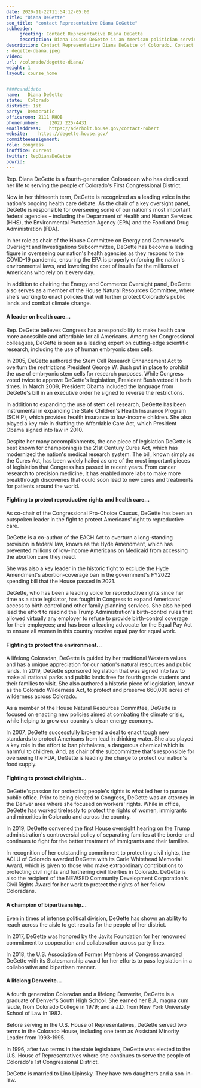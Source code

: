 ```yaml
---
date: 2020-11-22T11:54:12-05:00
title: "Diana DeGette"
seo_title: "contact Representative Diana DeGette"
subheader:
     greeting: Contact Representative Diana DeGette 
     description: Diana Louise DeGette is an American politician serving as the U.S. Representative for Colorado's 1st congressional district since 1997. A member of the Democratic Party, her district is based in Denver.
description: Contact Representative Diana DeGette of Colorado. Contact information for Diana DeGette includes email address, phone number, and mailing address.
: degette-diana.jpeg
video: 
url: /colorado/degette-diana/
weight: 1
layout: course_home


####candidate
name:	Diana DeGette
state:	Colorado
district: 1st
party:	Democratic
officeroom:	2111 RHOB
phonenumber:	(202) 225-4431
emailaddress:	https://aderholt.house.gov/contact-robert
website:	https://degette.house.gov/
committeeassignment: 
role: congress
inoffice: current
twitter: RepDianaDeGette
powrid: 
---
```


Rep. Diana DeGette is a fourth-generation Coloradoan who has dedicated her life to serving the people of Colorado's First Congressional District.

Now in her thirteenth term, DeGette is recognized as a leading voice in the nation's ongoing health care debate. As the chair of a key oversight panel, DeGette is responsible for overseeing some of our nation's most important federal agencies – including the Department of Health and Human Services (HHS), the Environmental Protection Agency (EPA) and the Food and Drug Administration (FDA).

In her role as chair of the House Committee on Energy and Commerce's Oversight and Investigations Subcommittee, DeGette has become a leading figure in overseeing our nation's health agencies as they respond to the COVID-19 pandemic, ensuring the EPA is properly enforcing the nation's environmental laws, and lowering the cost of insulin for the millions of Americans who rely on it every day.

In addition to chairing the Energy and Commerce Oversight panel, DeGette also serves as a member of the House Natural Resources Committee, where she's working to enact policies that will further protect Colorado's public lands and combat climate change.

#### A leader on health care…

Rep. DeGette believes Congress has a responsibility to make health care more accessible and affordable for all Americans. Among her Congressional colleagues, DeGette is seen as a leading expert on cutting-edge scientific research, including the use of human embryonic stem cells.

In 2005, DeGette authored the Stem Cell Research Enhancement Act to overturn the restrictions President George W. Bush put in place to prohibit the use of embryonic stem cells for research purposes. While Congress voted twice to approve DeGette's legislation, President Bush vetoed it both times. In March 2009, President Obama included the language from DeGette's bill in an executive order he signed to reverse the restrictions.

In addition to expanding the use of stem cell research, DeGette has been instrumental in expanding the State Children's Health Insurance Program (SCHIP), which provides health insurance to low-income children. She also played a key role in drafting the Affordable Care Act, which President Obama signed into law in 2010.

Despite her many accomplishments, the one piece of legislation DeGette is best known for championing is the 21st Century Cures Act, which has modernized the nation's medical research system. The bill, known simply as the Cures Act, has been widely hailed as one of the most important pieces of legislation that Congress has passed in recent years. From cancer research to precision medicine, it has enabled more labs to make more breakthrough discoveries that could soon lead to new cures and treatments for patients around the world.

#### Fighting to protect reproductive rights and health care…

As co-chair of the Congressional Pro-Choice Caucus, DeGette has been an outspoken leader in the fight to protect Americans' right to reproductive care.

DeGette is a co-author of the EACH Act to overturn a long-standing provision in federal law, known as the Hyde Amendment, which has prevented millions of low-income Americans on Medicaid from accessing the abortion care they need.

She was also a key leader in the historic fight to exclude the Hyde Amendment's abortion-coverage ban in the government's FY2022 spending bill that the House passed in 2021.

DeGette, who has been a leading voice for reproductive rights since her time as a state legislator, has fought in Congress to expand Americans' access to birth control and other family-planning services. She also helped lead the effort to rescind the Trump Administration's birth-control rules that allowed virtually any employer to refuse to provide birth-control coverage for their employees; and has been a leading advocate for the Equal Pay Act to ensure all women in this country receive equal pay for equal work.

#### Fighting to protect the environment…

A lifelong Coloradan, DeGette is guided by her traditional Western values and has a unique appreciation for our nation's natural resources and public lands. In 2019, DeGette sponsored legislation that was signed into law to make all national parks and public lands free for fourth grade students and their families to visit. She also authored a historic piece of legislation, known as the Colorado Wilderness Act, to protect and preserve 660,000 acres of wilderness across Colorado.

As a member of the House Natural Resources Committee, DeGette is focused on enacting new policies aimed at combating the climate crisis, while helping to grow our country's clean energy economy.

In 2007, DeGette successfully brokered a deal to enact tough new standards to protect Americans from lead in drinking water. She also played a key role in the effort to ban phthalates, a dangerous chemical which is harmful to children. And, as chair of the subcommittee that's responsible for overseeing the FDA, DeGette is leading the charge to protect our nation's food supply.

#### Fighting to protect civil rights…
DeGette's passion for protecting people's rights is what led her to pursue public office. Prior to being elected to Congress, DeGette was an attorney in the Denver area where she focused on workers' rights. While in office, DeGette has worked tirelessly to protect the rights of women, immigrants and minorities in Colorado and across the country.

In 2019, DeGette convened the first House oversight hearing on the Trump administration's controversial policy of separating families at the border and continues to fight for the better treatment of immigrants and their families.

In recognition of her outstanding commitment to protecting civil rights, the ACLU of Colorado awarded DeGette with its Carle Whitehead Memorial Award, which is given to those who make extraordinary contributions to protecting civil rights and furthering civil liberties in Colorado. DeGette is also the recipient of the NEWSED Community Development Corporation's Civil Rights Award for her work to protect the rights of her fellow Coloradans.

#### A champion of bipartisanship…
Even in times of intense political division, DeGette has shown an ability to reach across the aisle to get results for the people of her district.

In 2017, DeGette was honored by the Javits Foundation for her renowned commitment to cooperation and collaboration across party lines.

In 2018, the U.S. Association of Former Members of Congress awarded DeGette with its Statesmanship award for her efforts to pass legislation in a collaborative and bipartisan manner.

#### A lifelong Denverite…
A fourth generation Coloradan and a lifelong Denverite, DeGette is a graduate of Denver's South High School. She earned her B.A, magna cum laude, from Colorado College in 1979; and a J.D. from New York University School of Law in 1982.

Before serving in the U.S. House of Representatives, DeGette served two terms in the Colorado House, including one term as Assistant Minority Leader from 1993-1995.

In 1996, after two terms in the state legislature, DeGette was elected to the U.S. House of Representatives where she continues to serve the people of Colorado's 1st Congressional District.

DeGette is married to Lino Lipinsky. They have two daughters and a son-in-law.